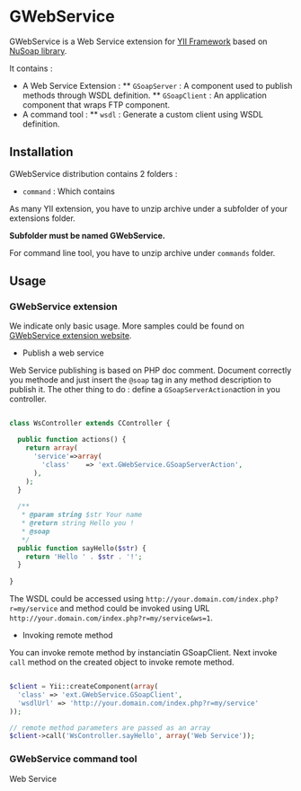 # GWebService

GWebService is a Web Service extension for [YII Framework](http://www.yiiframework.com) based on [NuSoap library](http://sourceforge.net/projects/nusoap/).

It contains :

* A Web Service Extension :
** `GSoapServer` : A component used to publish methods through WSDL definition.
** `GSoapClient` : An application component that wraps FTP component.
* A command tool :
** `wsdl` : Generate a custom client using WSDL definition.


## Installation

GWebService distribution contains 2 folders : 

* `command` : Which contains 

As many YII extension, you have to unzip archive under a subfolder of your extensions folder.

__**Subfolder must be named GWebService.**__

For command line tool, you have to unzip archive under `commands` folder.

## Usage

### GWebService extension

We indicate only basic usage. More samples could be found on [GWebService extension website](http://yii.guenot.info/index.php?r=gws). 

* Publish a web service 

Web Service publishing is based on PHP doc comment. Document correctly you methode and just insert the `@soap` tag in any method description to publish it.
The other thing to do : define a `GSoapServerAction`action in you controller.

```php

class WsController extends CController {

  public function actions() {
    return array(
      'service'=>array(
        'class'    => 'ext.GWebService.GSoapServerAction',
      ),
    );
  }
  
  /**
   * @param string $str Your name
   * @return string Hello you !
   * @soap
   */
  public function sayHello($str) {
    return 'Hello ' . $str . '!';
  }
  
}

```

The WSDL could be accessed using `http://your.domain.com/index.php?r=my/service` and method could be invoked using URL `http://your.domain.com/index.php?r=my/service&ws=1`.

* Invoking remote method 

You can invoke remote method by instanciatin GSoapClient. Next invoke `call` method on the created object to invoke remote method.

```php

$client = Yii::createComponent(array(
  'class' => 'ext.GWebService.GSoapClient',
  'wsdlUrl' => 'http://your.domain.com/index.php?r=my/service'
));

// remote method parameters are passed as an array
$client->call('WsController.sayHello', array('Web Service'));

```

### GWebService command tool

Web Service 